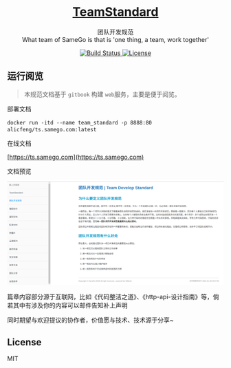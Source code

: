 <h1 align="center">
    <a href="https://github.com/alicfeng/kubernetes-client">
        TeamStandard
    </a>
</h1>
<p align="center">
    团队开发规范
     <br>
    What team of SameGo is that is 'one thing, a team, work together'
</p>
<p align="center">
    <a href="https://travis-ci.com/github/alicfeng/TeamStandard">
        <img src="https://travis-ci.com/alicfeng/TeamStandard.svg?branch=master" alt="Build Status">
    </a>
    <a href="https://packagist.org/packages/alicfeng/TeamStandard">
        <img src="https://poser.pugx.org/alicfeng/TeamStandard/license.svg" alt="License">
    </a>
</p>


## 运行阅览

> 本规范文档基于 `gitbook` 构建 `web`服务，主要是便于阅览。

部署文档

```shell
docker run -itd --name team_standard -p 8888:80 alicfeng/ts.samego.com:latest
```


在线文档

[https://ts.samego.com](https://ts.samego.com)


文档预览

![规范文档预览](https://raw.githubusercontent.com/alicfeng/TeamStandard/master/resource/main_ui_20210303.png)


篇章内容部分源于互联网，比如《代码整洁之道》、《http-api-设计指南》等，倘若其中有涉及你的内容可以邮件告知补上声明

同时期望与欢迎提议的协作者，价值愿与技术、技术源于分享~ 


## License

MIT



























